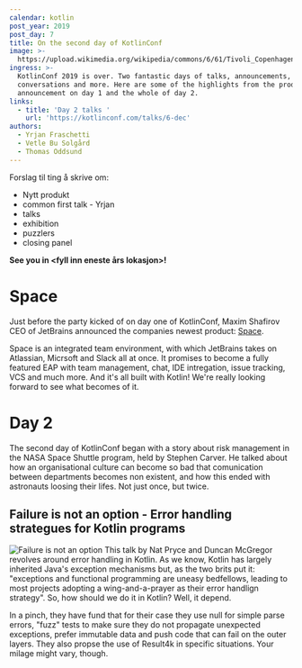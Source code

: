 ```yaml
---
calendar: kotlin
post_year: 2019
post_day: 7
title: On the second day of KotlinConf
image: >-
  https://upload.wikimedia.org/wikipedia/commons/6/61/Tivoli_Copenhagen_night.jpg
ingress: >-
  KotlinConf 2019 is over. Two fantastic days of talks, announcements,
  conversations and more. Here are some of the highlights from the product
  announcement on day 1 and the whole of day 2.
links:
  - title: 'Day 2 talks '
    url: 'https://kotlinconf.com/talks/6-dec'
authors:
  - Yrjan Fraschetti
  - Vetle Bu Solgård
  - Thomas Oddsund
---
```

Forslag til ting å skrive om:

* Nytt produkt
* common first talk - Yrjan
* talks
* exhibition
* puzzlers
* closing panel

**See you in <fyll inn eneste års lokasjon>!**

# Space
Just before the party kicked of on day one of KotlinConf, Maxim Shafirov CEO of JetBrains announced the companies newest product: [Space](https://www.jetbrains.com/space/).

Space is an integrated team environment, with which JetBrains takes on Atlassian, Micrsoft and Slack all at once. It promises to become a fully featured EAP with team management, chat, IDE intregation, issue tracking, VCS and much more. And it's all built with Kotlin! We're really looking forward to see what becomes of it.

# Day 2
The second day of KotlinConf began with a story about risk management in the NASA Space Shuttle program, held by Stephen Carver. He talked about how an organisational culture can become so bad that comunication between departments becomes non existent, and how this ended with astronauts loosing their lifes. Not just once, but twice.

## Failure is not an option - Error handling strategues for Kotlin programs
![](/assets/failure.jpg "Failure is not an option")
This talk by Nat Pryce and Duncan McGregor revolves around error handling in Kotlin. As we know, Kotlin has largely inherited Java's exception mechanisms but, as the two brits put it: "exceptions and functional programming are uneasy bedfellows, leading to most projects adopting a wing-and-a-prayer as their error handlign strategy". So, how should we do it in Kotlin? Well, it depend.

In a pinch, they have fund that for their case they use null for simple parse errors, "fuzz" tests to make sure they do not propagate unexpected exceptions, prefer immutable data and push code that can fail on the outer layers. They also propse the use of Result4k in specific situations. Your milage might vary, though.
